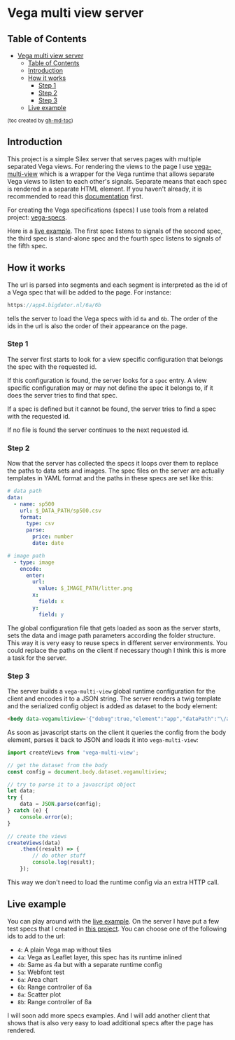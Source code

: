 # Vega multi view server

## Table of Contents

   * [Vega multi view server](#vega-multi-view-server)
      * [Table of Contents](#table-of-contents)
      * [Introduction](#introduction)
      * [How it works](#how-it-works)
         * [Step 1](#step-1)
         * [Step 2](#step-2)
         * [Step 3](#step-3)
      * [Live example](#live-example)

<small>(toc created by [gh-md-toc](https://github.com/ekalinin/github-markdown-toc))</small>

## Introduction

This project is a simple Silex server that serves pages with multiple separated Vega views. For rendering the views to the page I use [vega-multi-view](https://github.com/abudaan/vega-multi-view) which is a wrapper for the Vega runtime that allows separate Vega views to listen to each other's signals. Separate means that each spec is rendered in a separate HTML element. If you haven't already, it is recommended to read this [documentation](https://github.com/abudaan/vega-multi-view/README.md) first.

For creating the Vega specifications (specs) I use tools from a related project: [vega-specs](https://github.com/abudaan/vega-specs).

Here is a [live example](http://app4.bigdator.nl/6a/6b/4b/8a/8b). The first spec listens to signals of the second spec, the third spec is stand-alone spec and the fourth spec listens to signals of the fifth spec.


## How it works

The url is parsed into segments and each segment is interpreted as the id of a Vega spec that will be added to the page. For instance:
```javascript
https://app4.bigdator.nl/6a/6b
```
tells the server to load the Vega specs with id `6a` and `6b`. The order of the ids in the url is also the order of their appearance on the page.

### Step 1

The server first starts to look for a view specific configuration that belongs the spec with the requested id.

If this configuration is found, the server looks for a `spec` entry. A view specific configuration may or may not define the spec it belongs to, if it does the server tries to find that spec.

If a spec is defined but it cannot be found, the server tries to find a spec with the requested id.

If no file is found the server continues to the next requested id.

### Step 2

Now that the server has collected the specs it loops over them to replace the paths to data sets and images. The spec files on the server are actually templates in YAML format and the paths in these specs are set like this:

```yaml
# data path
data:
  - name: sp500
    url: $_DATA_PATH/sp500.csv
    format:
      type: csv
      parse:
        price: number
        date: date

# image path
  - type: image
    encode:
      enter:
        url:
          value: $_IMAGE_PATH/litter.png
        x:
          field: x
        y:
          field: y
```

The global configuration file that gets loaded as soon as the server starts, sets the data and image path parameters according the folder structure. This way it is very easy to reuse specs in different server environments. You could replace the paths on the client if necessary though I think this is more a task for the server.

### Step 3

The server builds a `vega-multi-view` global runtime configuration for the client and encodes it to a JSON string. The server renders a twig template and the serialized config object is added as dataset to the body element:

```html
<body data-vegamultiview='{"debug":true,"element":"app","dataPath":"\/assets\/data","imagePath":"\/assets\/img","specs ....}'>
```

As soon as javascript starts on the client it queries the config from the body element, parses it back to JSON and loads it into `vega-multi-view`:
```javascript
import createViews from 'vega-multi-view';

// get the dataset from the body
const config = document.body.dataset.vegamultiview;

// try to parse it to a javascript object
let data;
try {
    data = JSON.parse(config);
} catch (e) {
    console.error(e);
}

// create the views
createViews(data)
    .then((result) => {
        // do other stuff
        console.log(result);
    });
```
This way we don't need to load the runtime config via an extra HTTP call.

## Live example

You can play around with the [live example](http://app4.bigdator.nl). On the server I have put a few test specs that I created in [this project](https://github.com/abudaan/vega-specs). You can choose one of the following ids to add to the url:

- `4`: A plain Vega map without tiles
- `4a`: Vega as Leaflet layer, this spec has its runtime inlined
- `4b`: Same as 4a but with a separate runtime config
- `5a`: Webfont test
- `6a`: Area chart
- `6b`: Range controller of 6a
- `8a`: Scatter plot
- `8b`: Range controller of 8a

I will soon add more specs examples. And I will add another client that shows that is also very easy to load additional specs after the page has rendered.

